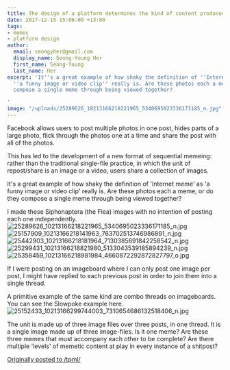 ```yaml
---
title: The design of a platform determines the kind of content produced
date: 2017-12-15 15:06:00 +13:00
tags:
- memes
- platform design
author:
  email: seongyher@gmail.com
  display_name: Seong-Young Her
  first_name: Seong-Young
  last_name: Her
excerpt: 'It''s a great example of how shaky the definition of ''Internet meme'' as
  ''a funny image or video clip'' really is. Are these photos each a meme, or do they
  compose a single meme through being viewed together?

'
image: "/uploads/25289626_10213166218221965_5340695023336171185_n.jpg"
---
```


Facebook allows users to post multiple photos in one post, hides parts of a large photo, flick through the photos one at a time and share the post with all of the photos.

This has led to the development of a new format of sequential memeing: rather than the traditional single-file practice, in which the unit of repost/share is an image or a video, users share a collection of images.

It's a great example of how shaky the definition of 'Internet meme' as 'a funny image or video clip' really is. Are these photos each a meme, or do they compose a single meme through being viewed together?

I made these Siphonaptera (the Flea) images with no intention of posting each one independently. 
![25289626_10213166218221965_5340695023336171185_n.jpg](/uploads/25289626_10213166218221965_5340695023336171185_n.jpg)
![25157909_10213166218141963_763702513746986891_n.jpg](/uploads/25157909_10213166218141963_763702513746986891_n.jpg)
![25442903_10213166218181964_7130385691842258542_n.jpg](/uploads/25442903_10213166218181964_7130385691842258542_n.jpg)
![25299431_10213166218821980_5133043539185894239_n.jpg](/uploads/25299431_10213166218821980_5133043539185894239_n.jpg)
![25358459_10213166218981984_4660872292872827797_o.jpg](/uploads/25358459_10213166218981984_4660872292872827797_o.jpg)

If I were posting on an imageboard where I can only post one image per post, I might have replied to each previous post in order to join them into a single thread.

A primitive example of the same kind are combo threads on imageboards. You can see the Slowpoke example here.
![25152433_10213166299744003_7310654686132518406_n.jpg](/uploads/25152433_10213166299744003_7310654686132518406_n.jpg)

The unit is made up of three image files over three posts, in one thread. It is a single image made up of three image-files. Is it one meme? Are these three memes that must accompany each other to be complete? Are there multiple 'levels' of memetic content at play in every instance of a shitpost?

[Originally posted to /tpml/](https://www.facebook.com/groups/tpmlib)